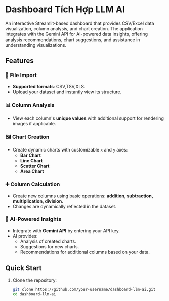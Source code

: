 # Dashboard Tích Hợp LLM AI


An interactive Streamlit-based dashboard that provides CSV/Excel data visualization, column analysis, and chart creation. The application integrates with the Gemini API for AI-powered data insights, offering analysis recommendations, chart suggestions, and assistance in understanding visualizations.

## Features

### 📂 File Import
- **Supported formats**: CSV,TSV,XLS.
- Upload your dataset and instantly view its structure.

### 📊 Column Analysis
- View each column's **unique values** with additional support for rendering images if applicable.

### 🖼️ Chart Creation
- Create dynamic charts with customizable `x` and `y` axes:
  - **Bar Chart**
  - **Line Chart**
  - **Scatter Chart**
  - **Area Chart**

### ➕ Column Calculation
- Create new columns using basic operations: **addition, subtraction, multiplication, division**.
- Changes are dynamically reflected in the dataset.

### 🤖 AI-Powered Insights
- Integrate with **Gemini API** by entering your API key.
- AI provides:
  - Analysis of created charts.
  - Suggestions for new charts.
  - Recommendations for additional columns based on your data.

## Quick Start

1. Clone the repository:
   ```bash
   git clone https://github.com/your-username/dashboard-llm-ai.git
   cd dashboard-llm-ai
